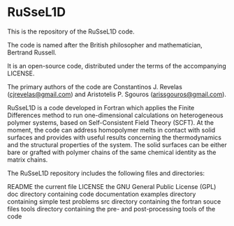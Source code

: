 # RuSseL1D
This is the repository of the RuSseL1D code.

The code is named after the British philosopher and mathematician, Bertrand Russell.

It is an open-source code, distributed under the terms of the accompanying LICENSE.

The primary authors of the code are Constantinos J. Revelas (cjrevelas@gmail.com) and Aristotelis P. Sgouros (arissgouros@gmail.com).

RuSseL1D is a code developed in Fortran which applies the Finite Differences method to run one-dimensional calculations on heterogeneous polymer systems, based on Self-Consistent Field Theory (SCFT). At the moment, the code can address homopolymer melts in contact with solid surfaces and provides with useful results concerning the thermodynamics and the structural properties of the system. The solid surfaces can be either bare or grafted with polymer chains of the same chemical identity as the matrix chains.

The RuSseL1D repository includes the following files and directories:

README        the current file
LICENSE       the GNU General Public License (GPL)
doc           directory containing code documentation
examples      directory containing simple test problems
src           directory containing the fortran souce files
tools         directory containing the pre- and post-processing tools of the code
